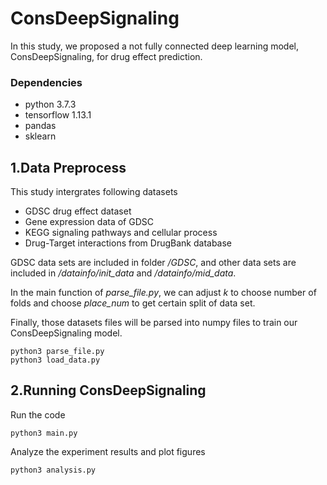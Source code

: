 # ConsDeepSignaling

In this study, we proposed a not fully connected deep learning model, ConsDeepSignaling, for drug effect prediction. 

### Dependencies
* python 3.7.3
* tensorflow 1.13.1
* pandas
* sklearn


## 1.Data Preprocess
This study intergrates following datasets
* GDSC drug effect dataset 
* Gene expression data of GDSC
* KEGG signaling pathways and cellular process
* Drug-Target interactions from DrugBank database

GDSC data sets are included in folder */GDSC*, and other data sets are included in */datainfo/init_data* and */datainfo/mid_data*.  

In the main function of *parse_file.py*, we can adjust *k* to choose number of folds and choose *place_num* to get certain split of data set.  

Finally, those datasets files will be parsed into numpy files to train our ConsDeepSignaling model.  


```
python3 parse_file.py
python3 load_data.py
```

## 2.Running ConsDeepSignaling
Run the code
```
python3 main.py
```
Analyze the experiment results and plot figures
```
python3 analysis.py
```
